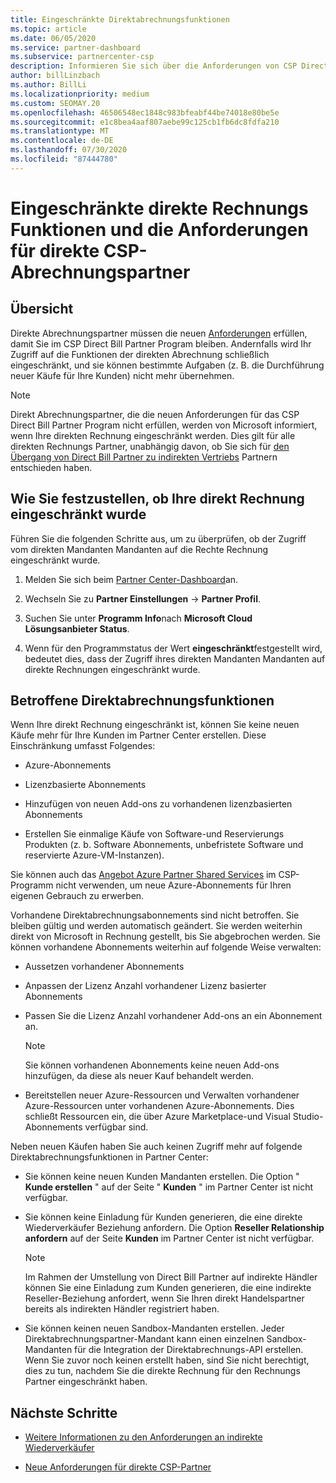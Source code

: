 ```yaml
---
title: Eingeschränkte Direktabrechnungsfunktionen
ms.topic: article
ms.date: 06/05/2020
ms.service: partner-dashboard
ms.subservice: partnercenter-csp
description: Informieren Sie sich über die Anforderungen von CSP Direct Bill Partner und darüber, was Sie tun müssen, um zu verhindern, dass Finden Sie heraus, ob ihre Funktionen eingeschränkt wurden.
author: billLinzbach
ms.author: BillLi
ms.localizationpriority: medium
ms.custom: SEOMAY.20
ms.openlocfilehash: 46506548ec1848c983bfeabf44be74018e80be5e
ms.sourcegitcommit: e1c8bea4aaf807aebe99c125cb1fb6dc8fdfa210
ms.translationtype: MT
ms.contentlocale: de-DE
ms.lasthandoff: 07/30/2020
ms.locfileid: "87444780"
---
```

# <a name="restricted-direct-bill-capabilities-and-the-requirements-needed-for-csp-direct-bill-partners"></a>Eingeschränkte direkte Rechnungs Funktionen und die Anforderungen für direkte CSP-Abrechnungspartner  

## <a name="overview"></a>Übersicht

Direkte Abrechnungspartner müssen die neuen [Anforderungen](direct-partner-new-requirements.md) erfüllen, damit Sie im CSP Direct Bill Partner Program bleiben. Andernfalls wird Ihr Zugriff auf die Funktionen der direkten Abrechnung schließlich eingeschränkt, und sie können bestimmte Aufgaben (z. B. die Durchführung neuer Käufe für Ihre Kunden) nicht mehr übernehmen.

> [!Note]
> Direkt Abrechnungspartner, die die neuen Anforderungen für das CSP Direct Bill Partner Program nicht erfüllen, werden von Microsoft informiert, wenn Ihre direkten Rechnung eingeschränkt werden. Dies gilt für alle direkten Rechnungs Partner, unabhängig davon, ob Sie sich für [den Übergang von Direct Bill Partner zu indirekten Vertriebs](transition-direct-to-indirect.md) Partnern entschieden haben.  

## <a name="how-to-tell-if-your-direct-bill-capabilities-has-been-restricted"></a>Wie Sie festzustellen, ob Ihre direkt Rechnung eingeschränkt wurde

Führen Sie die folgenden Schritte aus, um zu überprüfen, ob der Zugriff vom direkten Mandanten Mandanten auf die Rechte Rechnung eingeschränkt wurde.

1. Melden Sie sich beim [Partner Center-Dashboard](https://partner.microsoft.com/dashboard)an.

2. Wechseln Sie zu **Partner Einstellungen**  ->  **Partner Profil**.

3. Suchen Sie unter **Programm Info**nach **Microsoft Cloud Lösungsanbieter Status**.

4. Wenn für den Programmstatus der Wert **eingeschränkt**festgestellt wird, bedeutet dies, dass der Zugriff ihres direkten Mandanten Mandanten auf direkte Rechnungen eingeschränkt wurde.

## <a name="affected-direct-bill-capabilities"></a>Betroffene Direktabrechnungsfunktionen

Wenn Ihre direkt Rechnung eingeschränkt ist, können Sie keine neuen Käufe mehr für Ihre Kunden im Partner Center erstellen. Diese Einschränkung umfasst Folgendes:

- Azure-Abonnements

- Lizenzbasierte Abonnements

- Hinzufügen von neuen Add-ons zu vorhandenen lizenzbasierten Abonnements

- Erstellen Sie einmalige Käufe von Software-und Reservierungs Produkten (z. b. Software Abonnements, unbefristete Software und reservierte Azure-VM-Instanzen).

Sie können auch das [Angebot Azure Partner Shared Services](shared-services.md) im CSP-Programm nicht verwenden, um neue Azure-Abonnements für Ihren eigenen Gebrauch zu erwerben.

Vorhandene Direktabrechnungsabonnements sind nicht betroffen. Sie bleiben gültig und werden automatisch geändert. Sie werden weiterhin direkt von Microsoft in Rechnung gestellt, bis Sie abgebrochen werden. Sie können vorhandene Abonnements weiterhin auf folgende Weise verwalten:

- Aussetzen vorhandener Abonnements

- Anpassen der Lizenz Anzahl vorhandener Lizenz basierter Abonnements

- Passen Sie die Lizenz Anzahl vorhandener Add-ons an ein Abonnement an. 
 
    >[!Note] 
    >Sie können vorhandenen Abonnements keine neuen Add-ons hinzufügen, da diese als neuer Kauf behandelt werden.

- Bereitstellen neuer Azure-Ressourcen und Verwalten vorhandener Azure-Ressourcen unter vorhandenen Azure-Abonnements. Dies schließt Ressourcen ein, die über Azure Marketplace-und Visual Studio-Abonnements verfügbar sind.

Neben neuen Käufen haben Sie auch keinen Zugriff mehr auf folgende Direktabrechnungsfunktionen in Partner Center:

- Sie können keine neuen Kunden Mandanten erstellen. Die Option " **Kunde erstellen** " auf der Seite " **Kunden** " im Partner Center ist nicht verfügbar.

- Sie können keine Einladung für Kunden generieren, die eine direkte Wiederverkäufer Beziehung anfordern. Die Option **Reseller Relationship anfordern** auf der Seite **Kunden** im Partner Center ist nicht verfügbar.

    >[!NOTE]
    >Im Rahmen der Umstellung von Direct Bill Partner auf indirekte Händler können Sie eine Einladung zum Kunden generieren, die eine indirekte Reseller-Beziehung anfordert, wenn Sie Ihren direkt Handelspartner bereits als indirekten Händler registriert haben.

- Sie können keinen neuen Sandbox-Mandanten erstellen. Jeder Direktabrechnungspartner-Mandant kann einen einzelnen Sandbox-Mandanten für die Integration der Direktabrechnungs-API erstellen. Wenn Sie zuvor noch keinen erstellt haben, sind Sie nicht berechtigt, dies zu tun, nachdem Sie die direkte Rechnung für den Rechnungs Partner eingeschränkt haben.  

## <a name="next-steps"></a>Nächste Schritte

- [Weitere Informationen zu den Anforderungen an indirekte Wiederverkäufer](https://assetsprod.microsoft.com/csp-directbill-to-indirect-transition.pdf)

- [Neue Anforderungen für direkte CSP-Partner](direct-partner-new-requirements.md)